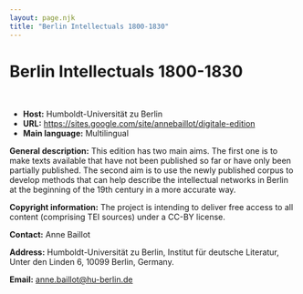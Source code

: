 ```yaml
---
layout: page.njk
title: "Berlin Intellectuals 1800-1830"
---
```

# Berlin Intellectuals 1800-1830



 
 


* **Host:** Humboldt-Universität zu Berlin
* **URL:** <https://sites.google.com/site/annebaillot/digitale-edition>
* **Main language:** Multilingual


**General description:** This edition has two main aims. The first
 one is to make texts available that have not been published
 so far or have only been partially published. The second
 aim is to use the newly published corpus to develop methods
 that can help describe the intellectual networks in Berlin
 at the beginning of the 19th century in a more accurate
 way.
 
 **Copyright information:** The project is intending to deliver free
 access to all content (comprising TEI sources) under a CC-BY
 license.
 
 **Contact:** Anne Baillot
 
 **Address:** Humboldt-Universität zu Berlin, Institut für deutsche Literatur, Unter den Linden
 6, 10099 Berlin, Germany.
 
 **Email:** [anne.baillot@hu-berlin.de](mailto:anne.baillot@hu-berlin.de)

